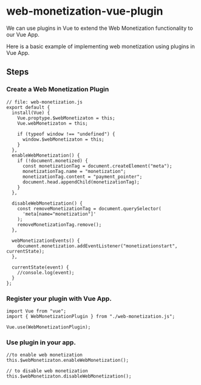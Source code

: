 # web-monetization-vue-plugin

We can use plugins in Vue to extend the Web Monetization functionality to our Vue App.

Here is a basic  example of implementing web monetization using plugins in Vue App.

## Steps

### Create a Web Monetization Plugin
```
// file: web-monetization.js
export default {
  install(Vue) {
    Vue.proptype.$webMonetizaton = this;
    Vue.webMonetizaton = this;

    if (typeof window !== "undefined") {
      window.$webMonetizaton = this;
    }
  },
  enableWebMonetization() {
    if (!document.monetized) {
      const monetizationTag = document.createElement("meta");
      monetizationTag.name = "monetization";
      monetizationTag.content = "payment_pointer";
      document.head.appendChild(monetizationTag);
    }
  },

  disableWebMonetization() {
    const removeMonetizationTag = document.querySelector(
      'meta[name="monetization"]'
    );
    removeMonetizationTag.remove();
  },

  webMonetizationEvents() {
    document.monetization.addEventListener("monetizationstart", currentState);
  },

  currentState(event) {
    //console.log(event);
  }
};
```
### Register your plugin with Vue App.

```
import Vue from "vue";
import { WebMonetizationPlugin } from "./web-monetization.js";

Vue.use(WebMonetizationPlugin);
```

### Use plugin in your app.

```
//to enable web monetization
this.$webMonetizaton.enableWebMonetization();

// to disable web monetization
this.$webMonetizaton.disableWebMonetization();
```